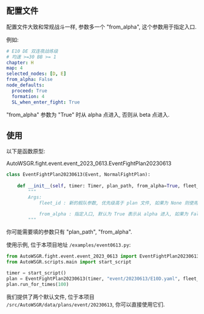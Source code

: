 ## 配置文件

配置文件大致和常规战斗一样, 参数多一个 "from_alpha", 这个参数用于指定入口.

例如:

```yaml
# E10 DE 双连夜战练级
# 均速 >=30 BB >= 1
chapter: H
map: 4
selected_nodes: [D, E]
from_alpha: False
node_defaults:
  proceed: True
  formation: 4
  SL_when_enter_fight: True
```

"from_alpha" 参数为 "True" 时从 alpha 点进入, 否则从 beta 点进入.

## 使用

以下是函数原型:

AutoWSGR.fight.event.event_2023_0613.EventFightPlan20230613

```python
class EventFightPlan20230613(Event, NormalFightPlan):
    
    def __init__(self, timer: Timer, plan_path, from_alpha=True, fleet_id=None, event="20230613"):
        """
        Args:
            fleet_id : 新的舰队参数, 优先级高于 plan 文件, 如果为 None 则使用计划参数.

            from_alpha : 指定入口, 默认为 True 表示从 alpha 进入, 如果为 False 则从 beta 进入, 优先级高于 plan 文件, 如果为 None 则使用计划文件的参数.
        """
```

你可能需要填的参数只有 "plan_path", "from_alpha".

使用示例, 位于本项目地址 `/examples/event0613.py`:

```python
from AutoWSGR.fight.event.event_2023_0613 import EventFightPlan20230613
from AutoWSGR.scripts.main import start_script

timer = start_script()
plan = EventFightPlan20230613(timer, "event/20230613/E10D.yaml", fleet_id=3)
plan.run_for_times(100)
```

我们提供了两个默认文件, 位于本项目 `/src/AutoWSGR/data/plans/event/20230613`, 你可以直接使用它们.